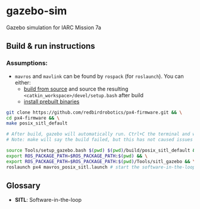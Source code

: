 # gazebo-sim
Gazebo simulation for IARC Mission 7a

## Build & run instructions
### Assumptions:
+ `mavros` and `mavlink` can be found by `rospack` (for `roslaunch`). You can either:
  + [build from source](https://github.com/mavlink/mavros/blob/master/mavros/README.md#source-installation) and source the resulting `<catkin_workspace>/devel/setup.bash` after build
  + [install prebuilt binaries](https://github.com/mavlink/mavros/blob/master/mavros/README.md#binary-installation-deb)

```sh
git clone https://github.com/redbirdrobotics/px4-firmware.git && \
cd px4-firmware && \
make posix_sitl_default

# After build, gazebo will automatically run. Ctrl+C the terminal and wait for shutdown
# Note: make will say the build failed, but this has not caused issues this far. Probably ok to ignore.

source Tools/setup_gazebo.bash $(pwd) $(pwd)/build/posix_sitl_default && \
export ROS_PACKAGE_PATH=$ROS_PACKAGE_PATH:$(pwd) && \
export ROS_PACKAGE_PATH=$ROS_PACKAGE_PATH:$(pwd)/Tools/sitl_gazebo && \
roslaunch px4 mavros_posix_sitl.launch # start the software-in-the-loop simulation
```

## Glossary
+ **SITL**: Software-in-the-loop
